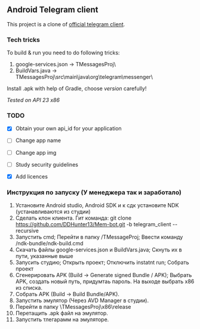 ## Android Telegram client

This project is a clone of [official telegram client](https://github.com/DrKLO/Telegram).

### Tech tricks

To build & run you need to do following tricks:
1. google-services.json -> TMessagesProj\
2. BuildVars.java -> TMessagesProj\src\main\java\org\telegram\messenger\

Install .apk with help of Gradle, choose _version_ carefully!

*Tested on API 23 x86*

### TODO
- [x] Obtain your own api_id for your application
- [ ] Change app name
- [ ] Change app img
- [ ] Study security guidelines
- [x] Add licences


### Инструкция по запуску (У менеджера так и заработало)
1. Установите Android studio, Android SDK и к сдк установите NDK (устанавливаются из студии)
2. Сделать клон клиента. Гит команда: git clone https://github.com/DDHunter13/Mem-bot.git -b telegram_client --recursive
3. Запустить cmd; Перейти в папку <Mem-bot>/TMessageProj; Ввести команду <android SDK path>/ndk-bundle/ndk-build.cmd
4. Скачать файлы google-services.json и BuildVars.java; Скнуть их в пути, указанные выше
4. Запусить студию; Открыть проект; Отключить instatnt run; Собрать проект
5. Сгенерировать APK (Build -> Generate signed Bundle / APK); Выбрать APK, создать новый путь, придумтаь пароль. На выходе выбрать x86 из списка.
6. Собрать APK (Build -> Build Bundle/APK).
7. Запустить эмулятор (Через AVD Manager в студии).
8. Перейти в папку <Mem-bot>\TMessagesProj\x86\release
9. Перетащить .apk файл на эмулятор.
10. Запустить тлегарамм на эмуляторе.

